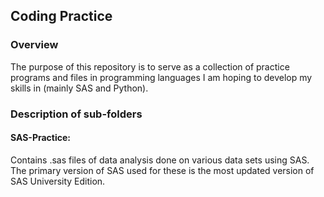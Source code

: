 ## Coding Practice

### Overview
The purpose of this repository is to serve as a collection of practice programs and files in programming languages I am hoping to develop my skills in (mainly SAS and Python). 

### Description of sub-folders
#### SAS-Practice:
Contains .sas files of data analysis done on various data sets using SAS. The primary version of SAS used for these is the most updated version of SAS University Edition.
